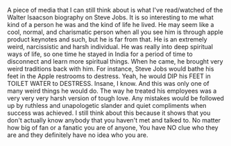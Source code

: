 
A piece of media that I can still think about is what I've read/watched of the Walter Isaacson biography on Steve Jobs. It is so interesting to me what kind of a person he was and the kind of life he lived. He may seem like a cool, normal, and charismatic person when all you see him is through apple product keynotes and such, but he is far from that. He is an extremely weird, narcissistic and harsh individual. He was really into deep spiritual ways of life, so one time he stayed in India for a period of time to disconnect and learn more spiritual things. When he came, he brought very weird traditions back with him. For instance, Steve Jobs would bathe his feet in the Apple restrooms to destress. Yeah, he would DIP his FEET in TOILET WATER to DESTRESS. Insane, I know. And this was only one of many weird things he would do. The way he treated his employees was a very very very harsh version of tough love. Any mistakes would be followed up by ruthless and unapologetic slander and quiet compliments when success was achieved. I still think about this because it shows that you don't actually know anybody that you haven't met and talked to. No matter how big of fan or a fanatic you are of anyone, You have NO clue who they are and they definitely have no idea who you are. 